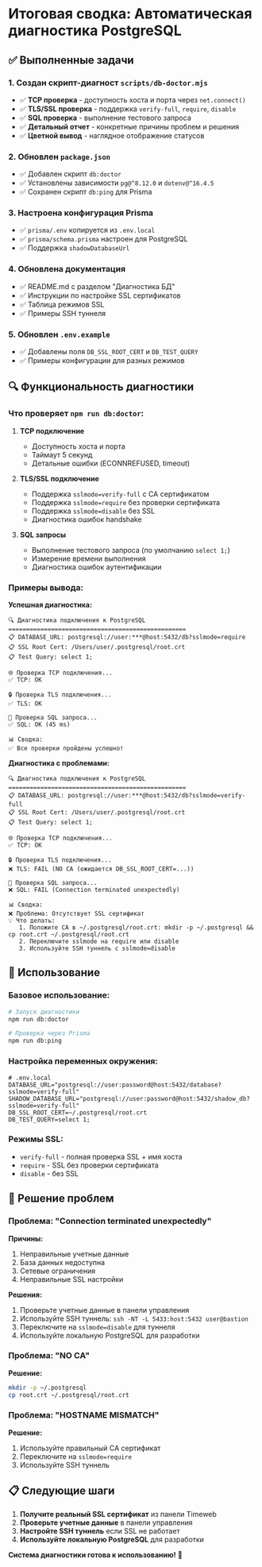 # Итоговая сводка: Автоматическая диагностика PostgreSQL

## ✅ Выполненные задачи

### 1. Создан скрипт-диагност `scripts/db-doctor.mjs`
- ✅ **TCP проверка** - доступность хоста и порта через `net.connect()`
- ✅ **TLS/SSL проверка** - поддержка `verify-full`, `require`, `disable`
- ✅ **SQL проверка** - выполнение тестового запроса
- ✅ **Детальный отчет** - конкретные причины проблем и решения
- ✅ **Цветной вывод** - наглядное отображение статусов

### 2. Обновлен `package.json`
- ✅ Добавлен скрипт `db:doctor`
- ✅ Установлены зависимости `pg@^8.12.0` и `dotenv@^16.4.5`
- ✅ Сохранен скрипт `db:ping` для Prisma

### 3. Настроена конфигурация Prisma
- ✅ `prisma/.env` копируется из `.env.local`
- ✅ `prisma/schema.prisma` настроен для PostgreSQL
- ✅ Поддержка `shadowDatabaseUrl`

### 4. Обновлена документация
- ✅ README.md с разделом "Диагностика БД"
- ✅ Инструкции по настройке SSL сертификатов
- ✅ Таблица режимов SSL
- ✅ Примеры SSH туннеля

### 5. Обновлен `.env.example`
- ✅ Добавлены поля `DB_SSL_ROOT_CERT` и `DB_TEST_QUERY`
- ✅ Примеры конфигурации для разных режимов

## 🔍 Функциональность диагностики

### Что проверяет `npm run db:doctor`:

1. **TCP подключение**
   - Доступность хоста и порта
   - Таймаут 5 секунд
   - Детальные ошибки (ECONNREFUSED, timeout)

2. **TLS/SSL подключение**
   - Поддержка `sslmode=verify-full` с CA сертификатом
   - Поддержка `sslmode=require` без проверки сертификата
   - Поддержка `sslmode=disable` без SSL
   - Диагностика ошибок handshake

3. **SQL запросы**
   - Выполнение тестового запроса (по умолчанию `select 1;`)
   - Измерение времени выполнения
   - Диагностика ошибок аутентификации

### Примеры вывода:

**Успешная диагностика:**
```
🔍 Диагностика подключения к PostgreSQL
==================================================
📋 DATABASE_URL: postgresql://user:***@host:5432/db?sslmode=require
📋 SSL Root Cert: /Users/user/.postgresql/root.crt
📋 Test Query: select 1;

🌐 Проверка TCP подключения...
✅ TCP: OK

🔒 Проверка TLS подключения...
✅ TLS: OK

💾 Проверка SQL запроса...
✅ SQL: OK (45 ms)

📊 Сводка:
✅ Все проверки пройдены успешно!
```

**Диагностика с проблемами:**
```
🔍 Диагностика подключения к PostgreSQL
==================================================
📋 DATABASE_URL: postgresql://user:***@host:5432/db?sslmode=verify-full
📋 SSL Root Cert: /Users/user/.postgresql/root.crt
📋 Test Query: select 1;

🌐 Проверка TCP подключения...
✅ TCP: OK

🔒 Проверка TLS подключения...
❌ TLS: FAIL (NO CA (ожидается DB_SSL_ROOT_CERT=...))

💾 Проверка SQL запроса...
❌ SQL: FAIL (Connection terminated unexpectedly)

📊 Сводка:
❌ Проблема: Отсутствует SSL сертификат
💡 Что делать:
   1. Положите CA в ~/.postgresql/root.crt: mkdir -p ~/.postgresql && cp root.crt ~/.postgresql/root.crt
   2. Переключите sslmode на require или disable
   3. Используйте SSH туннель с sslmode=disable
```

## 🚀 Использование

### Базовое использование:
```bash
# Запуск диагностики
npm run db:doctor

# Проверка через Prisma
npm run db:ping
```

### Настройка переменных окружения:
```env
# .env.local
DATABASE_URL="postgresql://user:password@host:5432/database?sslmode=verify-full"
SHADOW_DATABASE_URL="postgresql://user:password@host:5432/shadow_db?sslmode=verify-full"
DB_SSL_ROOT_CERT=~/.postgresql/root.crt
DB_TEST_QUERY=select 1;
```

### Режимы SSL:
- `verify-full` - полная проверка SSL + имя хоста
- `require` - SSL без проверки сертификата  
- `disable` - без SSL

## 🔧 Решение проблем

### Проблема: "Connection terminated unexpectedly"
**Причины:**
1. Неправильные учетные данные
2. База данных недоступна
3. Сетевые ограничения
4. Неправильные SSL настройки

**Решения:**
1. Проверьте учетные данные в панели управления
2. Используйте SSH туннель: `ssh -NT -L 5433:host:5432 user@bastion`
3. Переключите на `sslmode=disable` для туннеля
4. Используйте локальную PostgreSQL для разработки

### Проблема: "NO CA"
**Решение:**
```bash
mkdir -p ~/.postgresql
cp root.crt ~/.postgresql/root.crt
```

### Проблема: "HOSTNAME MISMATCH"
**Решение:**
1. Используйте правильный CA сертификат
2. Переключите на `sslmode=require`
3. Используйте SSH туннель

## 📋 Следующие шаги

1. **Получите реальный SSL сертификат** из панели Timeweb
2. **Проверьте учетные данные** в панели управления
3. **Настройте SSH туннель** если SSL не работает
4. **Используйте локальную PostgreSQL** для разработки

**Система диагностики готова к использованию!** 🎯

